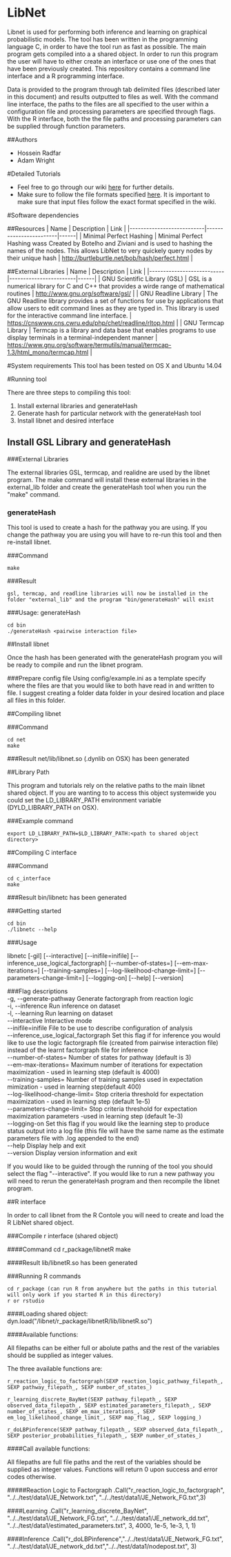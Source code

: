 # LibNet

Libnet is used for performing both inference and learning on graphical probabilistic models. The tool has been written in the programming language C, in order to have the tool run as fast as possible. The main program gets compiled into a a shared object. In order to run this program the user will have to either create an interface or use one of the ones that have been previously created. This repository contains a command line interface and a R programming interface. 

Data is provided to the program through tab delimited files (described later in this document) and results outputted to files as well. With the command line interface, the paths to the files are all specified to the user within a configuration file and processing parameters are specified through flags. With the R interface, both the the file paths and processing parameters can be supplied through function parameters. 

##Authors

   - Hossein Radfar 
   - Adam Wright 

#Detailed Tutorials
   - Feel free to go through our wiki [here](https://github.com/OICR/LibNet/wiki) for further details. 
   - Make sure to follow the file formats specified [here](https://github.com/OICR/LibNet/wiki/File-Formats). It is important to make sure that input files follow the exact format specified in the wiki.
   
#Software dependencies

##Resources
| Name                      |  Description | Link |
|---------------------------|------------------------|------|
|  Minimal Perfect Hashing   | Minimal Perfect Hashing wass Created by Botelho and Ziviani and is used to hashing the names of the nodes. This allows LibNet to very quickely query nodes by their unique hash  |  http://burtleburtle.net/bob/hash/perfect.html    |

##External Libraries
| Name                      |  Description | Link |
|---------------------------|------------------------|------|
| GNU Scientific Library (GSL) | GSL is a numerical library for C and C++ that provides a wirde range of mathematical routines | http://www.gnu.org/software/gsl/ |
| GNU Readline Library | The GNU Readline library provides a set of functions for use by applications that allow users to edit command lines as they are typed in. This library is used for the interactive command line interface. | https://cnswww.cns.cwru.edu/php/chet/readline/rltop.html |
| GNU Termcap Library | Termcap is a library and data base that enables programs to use display terminals in a terminal-independent manner | https://www.gnu.org/software/termutils/manual/termcap-1.3/html_mono/termcap.html |

#System requirements
This tool has been tested on OS X and Ubuntu 14.04

#Running tool

There are three steps to compiling this tool:

1. Install external libraries and generateHash
2. Generate hash for particular network with the  generateHash tool
3. Install libnet and desired interface  

## Install GSL Library and generateHash

###External Libraries

The external libraries GSL, termcap, and realidne are used by the libnet program. The make command will install these external libraries in the external_lib folder and create the generateHash tool when you run the "make" command. 

### generateHash

This tool is used to create a hash for the pathway you are using. If you change the pathway you are using you will have to re-run this tool and then re-install libnet. 

###Command

	make 
	
###Result

	gsl, termcap, and readline libraries will now be installed in the folder "external_lib" and the program "bin/generateHash" will exist

###Usage: generateHash

	cd bin  
	./generateHash <pairwise interaction file>  

##Install libnet

Once the hash has been generated with the generateHash program you will be ready to compile and run the libnet program. 

###Prepare config file
Using config/example.ini as a template specify where the files are that you would like to both have read in and written to file. I suggest creating a folder data folder in your desired location and place all files in this folder. 

##Compiling libnet

###Command

	cd net  
	make  

###Result
	net/lib/libnet.so (.dynlib on OSX) has been generated
	
##Library Path

This program and tutorials rely on the relative paths to the main libnet shared object. If you are wanting to to access this object systemwide you could set the LD_LIBRARY_PATH environment variable (DYLD_LIBRARY_PATH on OSX).

###Example command

	export LD_LIBRARY_PATH=$LD_LIBRARY_PATH:<path to shared object directory>

##Compiling C interface

###Command

	cd c_interface  
	make  
	
###Result
	bin/libnetc has been generated

###Getting started

	cd bin  
	./libnetc --help  
	
	
###Usage

libnetc [-gil] [--interactive] [--inifile=inifile] [--inference_use_logical_factorgraph] [--number-of-states=<int>] [--em-max-iterations=<int>] [--training-samples=<int>] [--log-likelihood-change-limit=<double>] [--parameters-change-limit=<double>] [--logging-on] [--help] [--version]  

###Flag descriptions  
 -g, --generate-pathway    Generate factorgraph from reaction logic  
 -i, --inference           Run inference on dataset  
 -l, --learning            Run learning on dataset  
 --interactive             Interactive mode  
 --inifile=inifile         File to be use to describe configuration of analysis  
 --inference_use_logical_factorgraph Set this flag if for inference you would like to use the logic factorgraph file (created from pairwise interaction file) instead of the learnt factorgraph file for inference  
 --number-of-states=<int>  Number of states for pathway (default is 3)  
 --em-max-iterations=<int> Maximum number of iterations for expectation maximization - used in learning step (default is 4000)  
 --training-samples=<int>  Number of training samples used in expectation mimization - used in learning step(default 400)  
 --log-likelihood-change-limit=<double> Stop criteria threshold for expectation maximization - used in learning step (default 1e-5)  
 --parameters-change-limit=<double> Stop criteria threshold for expectation maximization parameters -used in learning step (default 1e-3)  
 --logging-on              Set this flag if you would like the learning step to produce status output into a log file (this file will have the same name as the estimate parameters file with .log appended to the end)  
 --help                    Display help and exit  
 --version                 Display version information and exit  



If you would like to be guided through the running of the tool you should select the flag "--interactive".
If you would like to run a new pathway you will need to rerun the generateHash program and then recompile the libnet program.

##R interface

In order to call libnet from the R Contole you will need to create and load the R LibNet shared object. 

###Compile r interface (shared object)

####Command
	cd r_package/libnetR
	make

####Result
	lib/libnetR.so has been generated

###Running R commands

	cd r_package (can run R from anywhere but the paths in this tutorial will only work if you started R in this directory)
	r or rstudio

####Loading shared object:
	dyn.load("<path to repo>/libnet/r_package/libnetR/lib/libnetR.so")

		
####Available functions:

All filepaths can be either full or abolute paths and the rest of the variables should be supplied as integer values. 

The three available functions are:

	r_reaction_logic_to_factorgraph(SEXP reaction_logic_pathway_filepath_, SEXP pathway_filepath_, SEXP number_of_states_) 
	
	r_learning_discrete_BayNet(SEXP pathway_filepath_, SEXP observed_data_filepath_, SEXP estimated_parameters_filepath_, SEXP number_of_states_, SEXP em_max_iterations_, SEXP em_log_likelihood_change_limit_, SEXP map_flag_, SEXP logging_) 
	
	r_doLBPinference(SEXP pathway_filepath_, SEXP observed_data_filepath_, SEXP posterior_probabilities_filepath_, SEXP number_of_states_) 
	
####Call available functions:

All filepaths are full file paths and the rest of the variables should be supplied as integer values. Functions will return 0 upon success and error codes otherwise. 

#####Reaction Logic to Factorgraph
	.Call("r_reaction_logic_to_factorgraph", "../../test/data1/JE_Network.txt", "../../test/data1/JE_Network_FG.txt",3)
	
####Learning
	.Call("r_learning_discrete_BayNet", "../../test/data1/JE_Network_FG.txt", "../../test/data1/JE_network_dd.txt", "../../test/data1/estimated_parameters.txt", 3, 4000, 1e-5, 1e-3, 1, 1)
		
####Inference
	.Call("r_doLBPinference","../../test/data1/JE_Network_FG.txt", "../../test/data1/JE_network_dd.txt","../../test/data1/nodepost.txt", 3)
	
	

